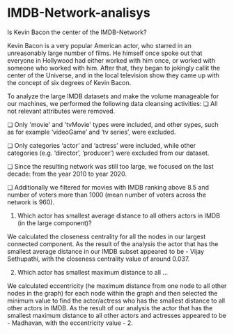 # IMDB-Network-analisys
Is Kevin Bacon the center of the IMDB-Network?

Kevin Bacon is a very popular American actor, who starred in an unreasonably large
number of films. He himself once spoke out that everyone in Hollywood had either worked with him once, or worked with someone who worked with him. After that, they began to jokingly callit the center of the Universe, and in the local television show they came up with the concept of six degrees of Kevin Bacon.

To analyze the large IMDB datasets and make the volume manageable for our machines, we performed the following data cleansing activities:
❏ All not relevant attributes were removed.

❏ Only 'movie' and 'tvMovie' types were included, and other sypes, such as for example ‘videoGame’ and ‘tv series’, were excluded.

❏ Only categories ‘actor’ and ‘actress’ were included, while other categories (e.g. ‘director’, ‘producer’) were excluded from our dataset.

❏ Since the resulting network was still too large, we focused on the last decade: from the year 2010 to year 2020.

❏ Additionally we filtered for movies with IMDB ranking above 8.5 and number of voters more than 1000 (mean number of voters across the network is 960).


1. Which actor has smallest average distance to all others actors in IMDB (in the
large component)?

We calculated the closeness centrality for all the nodes in our largest connected component. As the result of the analysis the actor that has the smallest average distance in our IMDB subset appeared to be - Vijay Sethupathi, with the closeness centrality value of around 0.037.



2. Which actor has smallest maximum distance to all ...

We calculated eccentricity (he maximum distance from one node to all other nodes in the graph) for each node within the graph and then selected the minimum value to find the actor/actress who has the smallest distance to all other actors in IMDB. As the result of our analysis the actor that has the smallest maximum distance to all other actors and actresses appeared to be - Madhavan, with the eccentricity value - 2.
